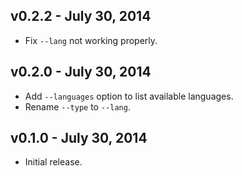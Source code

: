 ## v0.2.2 - July 30, 2014

 * Fix `--lang` not working properly.

## v0.2.0 - July 30, 2014

 * Add `--languages` option to list available languages.
 * Rename `--type` to `--lang`.

## v0.1.0 - July 30, 2014

 * Initial release.
